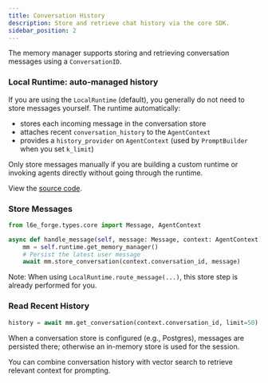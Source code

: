 ```yaml
---
title: Conversation History
description: Store and retrieve chat history via the core SDK.
sidebar_position: 2
---
```


The memory manager supports storing and retrieving conversation messages using a `ConversationID`.

### Local Runtime: auto-managed history

If you are using the `LocalRuntime` (default), you generally do not need to store messages yourself. The runtime automatically:

- stores each incoming message in the conversation store
- attaches recent `conversation_history` to the `AgentContext`
- provides a `history_provider` on `AgentContext` (used by `PromptBuilder` when you set `k_limit`)

Only store messages manually if you are building a custom runtime or invoking agents directly without going through the runtime.

View the [source code](https://github.com/l6e-ai/forge/blob/main/packages/core/src/l6e_forge/runtime/local.py).

### Store Messages

```python
from l6e_forge.types.core import Message, AgentContext

async def handle_message(self, message: Message, context: AgentContext):
    mm = self.runtime.get_memory_manager()
    # Persist the latest user message
    await mm.store_conversation(context.conversation_id, message)
```

Note: When using `LocalRuntime.route_message(...)`, this store step is already performed for you.

### Read Recent History

```python
history = await mm.get_conversation(context.conversation_id, limit=50)
```

When a conversation store is configured (e.g., Postgres), messages are persisted there; otherwise an in-memory store is used for the session.

You can combine conversation history with vector search to retrieve relevant context for prompting.

